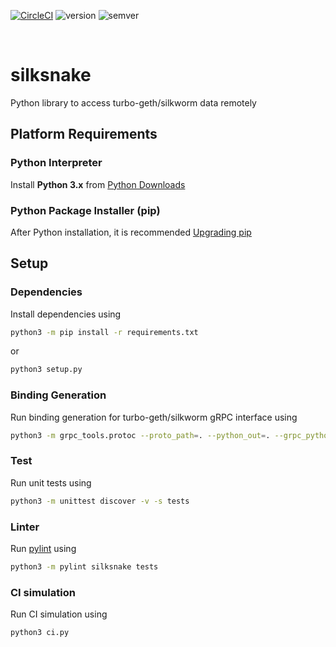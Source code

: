 [![CircleCI](https://circleci.com/gh/torquem-ch/silksnake.svg?style=shield)](https://circleci.com/gh/torquem-ch/silksnake)
![version](https://img.shields.io/badge/version-0.0.1-blue)
![semver](https://img.shields.io/badge/semver-2.0.0-blue)

<br>

# silksnake
Python library to access turbo-geth/silkworm data remotely

## Platform Requirements

### Python Interpreter
Install __Python 3.x__ from [Python Downloads](https://www.python.org/downloads/)

### Python Package Installer (pip)
After Python installation, it is recommended [Upgrading pip](https://pip.pypa.io/en/stable/installing/#upgrading-pip)

## Setup

### Dependencies
Install dependencies using

```bash
python3 -m pip install -r requirements.txt
```

or

```bash
python3 setup.py
```


### Binding Generation
Run binding generation for turbo-geth/silkworm gRPC interface using

```bash
python3 -m grpc_tools.protoc --proto_path=. --python_out=. --grpc_python_out=. silksnake/core/remote/proto/kv.proto
```


### Test
Run unit tests using
  
```bash
python3 -m unittest discover -v -s tests
```


### Linter
Run [pylint](https://www.pylint.org/) using

```bash
python3 -m pylint silksnake tests
```


### CI simulation
Run CI simulation using

```bash
python3 ci.py
```